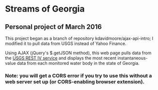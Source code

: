 # Streams of Georgia

## Personal project of March 2016

This project began as a branch of repository kdavidmoore/ajax-api-intro; I modified it to pull data from USGS instead of Yahoo Finance.

Using AJAX (jQuery's $.getJSON method), this web page pulls data from the [USGS REST IV service](http://waterservices.usgs.gov/rest/) and displays the most recent instantaneous-value data from each monitored water body in the state of Georgia. 

### Note: you will get a CORS error if you try to use this without a web server set up (or CORS-enabling browser extension).